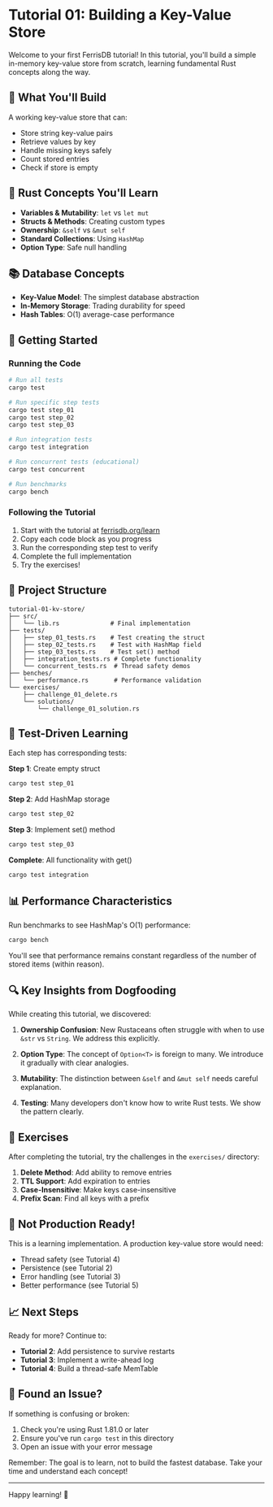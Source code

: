 # Tutorial 01: Building a Key-Value Store

Welcome to your first FerrisDB tutorial! In this tutorial, you'll build a simple in-memory key-value store from scratch, learning fundamental Rust concepts along the way.

## 🎯 What You'll Build

A working key-value store that can:

- Store string key-value pairs
- Retrieve values by key
- Handle missing keys safely
- Count stored entries
- Check if store is empty

## 🦀 Rust Concepts You'll Learn

- **Variables & Mutability**: `let` vs `let mut`
- **Structs & Methods**: Creating custom types
- **Ownership**: `&self` vs `&mut self`
- **Standard Collections**: Using `HashMap`
- **Option Type**: Safe null handling

## 📚 Database Concepts

- **Key-Value Model**: The simplest database abstraction
- **In-Memory Storage**: Trading durability for speed
- **Hash Tables**: O(1) average-case performance

## 🚀 Getting Started

### Running the Code

```bash
# Run all tests
cargo test

# Run specific step tests
cargo test step_01
cargo test step_02
cargo test step_03

# Run integration tests
cargo test integration

# Run concurrent tests (educational)
cargo test concurrent

# Run benchmarks
cargo bench
```

### Following the Tutorial

1. Start with the tutorial at [ferrisdb.org/learn](https://ferrisdb.org/learn)
2. Copy each code block as you progress
3. Run the corresponding step test to verify
4. Complete the full implementation
5. Try the exercises!

## 📁 Project Structure

```
tutorial-01-kv-store/
├── src/
│   └── lib.rs              # Final implementation
├── tests/
│   ├── step_01_tests.rs    # Test creating the struct
│   ├── step_02_tests.rs    # Test with HashMap field
│   ├── step_03_tests.rs    # Test set() method
│   ├── integration_tests.rs # Complete functionality
│   └── concurrent_tests.rs  # Thread safety demos
├── benches/
│   └── performance.rs       # Performance validation
└── exercises/
    ├── challenge_01_delete.rs
    └── solutions/
        └── challenge_01_solution.rs
```

## 🧪 Test-Driven Learning

Each step has corresponding tests:

**Step 1**: Create empty struct

```rust
cargo test step_01
```

**Step 2**: Add HashMap storage

```rust
cargo test step_02
```

**Step 3**: Implement set() method

```rust
cargo test step_03
```

**Complete**: All functionality with get()

```rust
cargo test integration
```

## 📊 Performance Characteristics

Run benchmarks to see HashMap's O(1) performance:

```bash
cargo bench
```

You'll see that performance remains constant regardless of the number of stored items (within reason).

## 🔍 Key Insights from Dogfooding

While creating this tutorial, we discovered:

1. **Ownership Confusion**: New Rustaceans often struggle with when to use `&str` vs `String`. We address this explicitly.

2. **Option Type**: The concept of `Option<T>` is foreign to many. We introduce it gradually with clear analogies.

3. **Mutability**: The distinction between `&self` and `&mut self` needs careful explanation.

4. **Testing**: Many developers don't know how to write Rust tests. We show the pattern clearly.

## 🎯 Exercises

After completing the tutorial, try the challenges in the `exercises/` directory:

1. **Delete Method**: Add ability to remove entries
2. **TTL Support**: Add expiration to entries
3. **Case-Insensitive**: Make keys case-insensitive
4. **Prefix Scan**: Find all keys with a prefix

## 🚧 Not Production Ready!

This is a learning implementation. A production key-value store would need:

- Thread safety (see Tutorial 4)
- Persistence (see Tutorial 2)
- Error handling (see Tutorial 3)
- Better performance (see Tutorial 5)

## 📈 Next Steps

Ready for more? Continue to:

- **Tutorial 2**: Add persistence to survive restarts
- **Tutorial 3**: Implement a write-ahead log
- **Tutorial 4**: Build a thread-safe MemTable

## 🤝 Found an Issue?

If something is confusing or broken:

1. Check you're using Rust 1.81.0 or later
2. Ensure you've run `cargo test` in this directory
3. Open an issue with your error message

Remember: The goal is to learn, not to build the fastest database. Take your time and understand each concept!

---

Happy learning! 🎉
